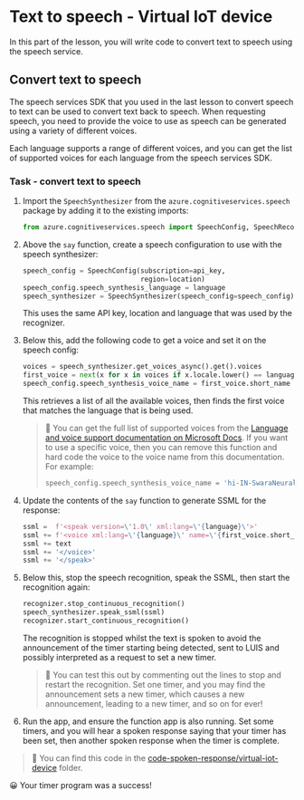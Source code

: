 # Text to speech - Virtual IoT device

In this part of the lesson, you will write code to convert text to speech using the speech service.

## Convert text to speech

The speech services SDK that you used in the last lesson to convert speech to text can be used to convert text back to speech. When requesting speech, you need to provide the voice to use as speech can be generated using a variety of different voices.

Each language supports a range of different voices, and you can get the list of supported voices for each language from the speech services SDK.

### Task - convert text to speech

1. Import the `SpeechSynthesizer` from the `azure.cognitiveservices.speech` package by adding it to the existing imports:

    ```python
    from azure.cognitiveservices.speech import SpeechConfig, SpeechRecognizer, SpeechSynthesizer
    ```

1. Above the `say` function, create a speech configuration to use with the speech synthesizer:

    ```python
    speech_config = SpeechConfig(subscription=api_key,
                                 region=location)
    speech_config.speech_synthesis_language = language
    speech_synthesizer = SpeechSynthesizer(speech_config=speech_config)
    ```

    This uses the same API key, location and language that was used by the recognizer.

1. Below this, add the following code to get a voice and set it on the speech config:

    ```python
    voices = speech_synthesizer.get_voices_async().get().voices
    first_voice = next(x for x in voices if x.locale.lower() == language.lower())
    speech_config.speech_synthesis_voice_name = first_voice.short_name
    ```

    This retrieves a list of all the available voices, then finds the first voice that matches the language that is being used.

    > 💁 You can get the full list of supported voices from the [Language and voice support documentation on Microsoft Docs](https://docs.microsoft.com/azure/cognitive-services/speech-service/language-support?WT.mc_id=academic-17441-jabenn#text-to-speech). If you want to use a specific voice, then you can remove this function and hard code the voice to the voice name from this documentation. For example:
    >
    > ```python
    > speech_config.speech_synthesis_voice_name = 'hi-IN-SwaraNeural'
    > ```

1. Update the contents of the `say` function to generate SSML for the response:

    ```python
    ssml =  f'<speak version=\'1.0\' xml:lang=\'{language}\'>'
    ssml += f'<voice xml:lang=\'{language}\' name=\'{first_voice.short_name}\'>'
    ssml += text
    ssml += '</voice>'
    ssml += '</speak>'
    ```

1. Below this, stop the speech recognition, speak the SSML, then start the recognition again:

    ```python
    recognizer.stop_continuous_recognition()
    speech_synthesizer.speak_ssml(ssml)
    recognizer.start_continuous_recognition()
    ```

    The recognition is stopped whilst the text is spoken to avoid the announcement of the timer starting being detected, sent to LUIS and possibly interpreted as a request to set a new timer.

    > 💁 You can test this out by commenting out the lines to stop and restart the recognition. Set one timer, and you may find the announcement sets a new timer, which causes a new announcement, leading to a new timer, and so on for ever!

1. Run the app, and ensure the function app is also running. Set some timers, and you will hear a spoken response saying that your timer has been set, then another spoken response when the timer is complete.

> 💁 You can find this code in the [code-spoken-response/virtual-iot-device](code-spoken-response/virtual-iot-device) folder.

😀 Your timer program was a success!
